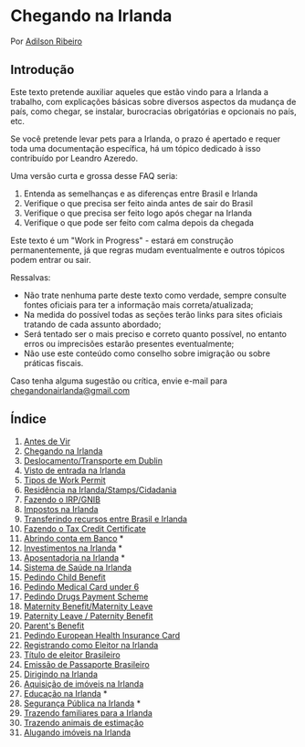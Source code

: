 
Chegando na Irlanda
========================================================================================================================

Por [Adilson Ribeiro](https://www.linkedin.com/in/adilsongvribeiro)

Introdução
------------------------------------------------------------------------------------------------------

Este texto pretende auxiliar aqueles que estão vindo para a Irlanda a trabalho, com explicações básicas sobre diversos aspectos da mudança de país, como chegar, se instalar, burocracias obrigatórias e opcionais no país, etc.

Se você pretende levar pets para a Irlanda, o prazo é apertado e requer toda uma documentação específica, há um tópico dedicado à isso contribuído por Leandro Azeredo.

Uma versão curta e grossa desse FAQ seria:

1.   Entenda as semelhanças e as diferenças entre Brasil e Irlanda
2.    Verifique o que precisa ser feito ainda antes de sair do Brasil
3.   Verifique o que precisa ser feito logo após chegar na Irlanda
4.   Verifique o que pode ser feito com calma depois da chegada

Este texto é um "Work in Progress" - estará em construção permanentemente, já que regras mudam eventualmente e outros tópicos podem entrar ou sair.

Ressalvas:

*   Não trate nenhuma parte deste texto como verdade, sempre consulte fontes oficiais para ter a informação mais correta/atualizada;
*   Na medida do possível todas as seções terão links para sites oficiais tratando de cada assunto abordado;
*   Será tentado ser o mais preciso e correto quanto possível, no entanto erros ou imprecisões estarão presentes eventualmente;
*   Não use este conteúdo como conselho sobre imigração ou sobre práticas fiscais.

Caso tenha alguma sugestão ou crítica, envie e-mail para [chegandonairlanda@gmail.com](mailto:chegandonairlanda@gmail.com)

Índice
------------------------------------------------------------------------------------------------------

1. [Antes de Vir](./pages/01-antes-de-vir.md)
2. [Chegando na Irlanda](./pages/02-chegando-na-irlanda.md)
3. [Deslocamento/Transporte em Dublin](./pages/03-transporte.md)
4. [Visto de entrada na Irlanda](./pages/04-visto-de-entrada.md)
5. [Tipos de Work Permit](./pages/05-tipos-de-work-permit.md)
6. [Residência na Irlanda/Stamps/Cidadania](./pages/06-residencia-stamps-cidadania.md)
7. [Fazendo o IRP/GNIB](./pages/07-irp-gnib.md)
8. [Impostos na Irlanda](./pages/08-impostos-irlanda.md)
9. [Transferindo recursos entre Brasil e Irlanda](./pages/09-transferindo-recursos-brasil-irlanda.md)
10. [Fazendo o Tax Credit Certificate](./pages/10-fazendo-tax-credit-certificate.md)
11. [Abrindo conta em Banco](./pages/11-abrindo-conta-banco.md) *
12. [Investimentos na Irlanda](./pages/12-investimentos-irlanda.md) *
13. [Aposentadoria na Irlanda](./pages/13-aposentadoria-irlanda.md) *
14. [Sistema de Saúde na Irlanda](./pages/14-sistema-de-saude.md)
15. [Pedindo Child Benefit](./pages/15-pedindo-child-benefit.md)
16. [Pedindo Medical Card under 6](./pages/16-medical-card-under-6.md)
17. [Pedindo Drugs Payment Scheme](./pages/17-pedindo-drugs-payment-scheme.md)
18. [Maternity Benefit/Maternity Leave](./pages/18-maternity-benefit.md)
19. [Paternity Leave / Paternity Benefit](./pages/19-paternity-benefit.md)
20. [Parent's Benefit](./pages/20-parents-benefit.md)
21. [Pedindo European Health Insurance Card](./pages/21-pedindo-european-health-insurance-card.md)
22. [Registrando como Eleitor na Irlanda](./pages/22-registrando-como-eleitor-irlanda.md)
23. [Título de eleitor Brasileiro](./pages/23-titulo-eleitor-brasileiro.md)
24. [Emissão de Passaporte Brasileiro](./pages/24-emissao-passaporte-brasileiro.md)
25. [Dirigindo na Irlanda](./pages/25-dirigindo-irlanda.md)
26. [Aquisição de imóveis na Irlanda](./pages/26-aquisicao-imovel.md)
27. [Educação na Irlanda](./pages/27-educacao.md) *
28. [Segurança Pública na Irlanda](./pages/28-seguranca-publica.md) *
29. [Trazendo familiares para a Irlanda](./pages/29-trazendo-familiares.md)
30. [Trazendo animais de estimação](./pages/30-trazendo-animais-de-estimacao.md)
31. [Alugando imóveis na Irlanda](./pages/31-alugando-imoveis.md)
